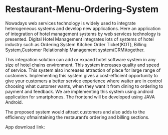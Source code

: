 # Restaurant-Menu-Ordering-System
Nowadays web services technology is widely used to integrate heterogeneous systems and develop new applications. Here an application of integration of hotel management systems by web services technology is presented. Digital Hotel Management integrates lots of systems of hotel industry such as Ordering System Kitchen Order Ticket(KOT), Billing System,Customer Relationship Management system(CRM)together. 

This integration solution can add or expand hotel software system in any size of hotel chains environment. This system increases quality and speed of service. This system also increases attraction of place for large range of customers. Implementing this system gives a cost-efficient opportunity to give your customers a better service experience where waiter are in control choosing what customer wants, when they want it from dining to ordering to payment and feedback. We are implementing this system using android application for smartphones. The frontend will be developed using JAVA Android.

The proposed system would attract customers and also adds to the efficiency ofmaintaining the restaurant’s ordering and billing sections.

App download link: 
